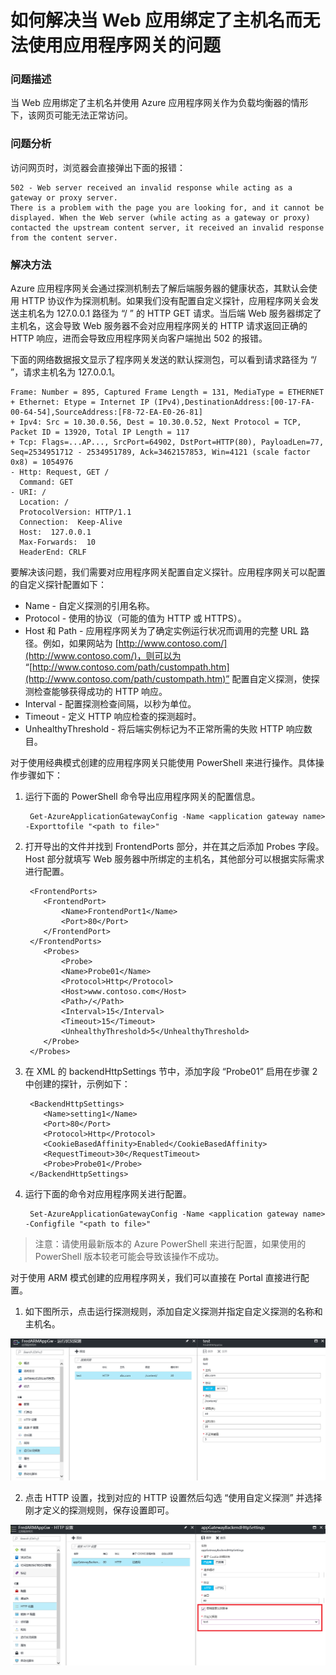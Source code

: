 <properties
	pageTitle="如何解决当 Web 应用绑定了主机名而无法使用应用程序网关的问题"
	description="如何解决当 Web 应用绑定了主机名而无法使用应用程序网关的问题。"
	services="application-gateway"
	documentationCenter=""
	authors=""
	manager=""
	editor=""
	tags=""/>

<tags
	ms.service="application-gateway-aog"
	ms.date="12/05/2016"
	wacn.date="12/05/2016"/>
# 如何解决当 Web 应用绑定了主机名而无法使用应用程序网关的问题 #

### 问题描述 ###

当 Web 应用绑定了主机名并使用 Azure 应用程序网关作为负载均衡器的情形下，该网页可能无法正常访问。

### 问题分析 ###

访问网页时，浏览器会直接弹出下面的报错：

    502 - Web server received an invalid response while acting as a gateway or proxy server.
    There is a problem with the page you are looking for, and it cannot be displayed. When the Web server (while acting as a gateway or proxy) contacted the upstream content server, it received an invalid response from the content server.

### 解决方法 ###

Azure 应用程序网关会通过探测机制去了解后端服务器的健康状态，其默认会使用 HTTP 协议作为探测机制。如果我们没有配置自定义探针，应用程序网关会发送主机名为 127.0.0.1 路径为 “/ ” 的 HTTP GET 请求。当后端 Web 服务器绑定了主机名，这会导致 Web 服务器不会对应用程序网关的 HTTP 请求返回正确的 HTTP 响应，进而会导致应用程序网关向客户端抛出 502 的报错。

下面的网络数据报文显示了程序网关发送的默认探测包，可以看到请求路径为 “/ ”，请求主机名为 127.0.0.1。

    Frame: Number = 895, Captured Frame Length = 131, MediaType = ETHERNET
    + Ethernet: Etype = Internet IP (IPv4),DestinationAddress:[00-17-FA-00-64-54],SourceAddress:[F8-72-EA-E0-26-81]
    + Ipv4: Src = 10.30.0.56, Dest = 10.30.0.52, Next Protocol = TCP, Packet ID = 13920, Total IP Length = 117
    + Tcp: Flags=...AP..., SrcPort=64902, DstPort=HTTP(80), PayloadLen=77, Seq=2534951712 - 2534951789, Ack=3462157853, Win=4121 (scale factor 0x8) = 1054976
    - Http: Request, GET / 
      Command: GET
    - URI: /
      Location: / 
      ProtocolVersion: HTTP/1.1
      Connection:  Keep-Alive
      Host:  127.0.0.1
      Max-Forwards:  10
      HeaderEnd: CRLF

要解决该问题，我们需要对应用程序网关配置自定义探针。应用程序网关可以配置的自定义探针配置如下：

- Name - 自定义探测的引用名称。
- Protocol - 使用的协议（可能的值为 HTTP 或 HTTPS）。
- Host 和 Path - 应用程序网关为了确定实例运行状况而调用的完整 URL 路径。例如，如果网站为 [http://www.contoso.com/](http://www.contoso.com/)，则可以为 “[http://www.contoso.com/path/custompath.htm](http://www.contoso.com/path/custompath.htm)” 配置自定义探测，使探测检查能够获得成功的 HTTP 响应。
- Interval - 配置探测检查间隔，以秒为单位。
- Timeout - 定义 HTTP 响应检查的探测超时。
- UnhealthyThreshold - 将后端实例标记为不正常所需的失败 HTTP 响应数目。

对于使用经典模式创建的应用程序网关只能使用 PowerShell 来进行操作。具体操作步骤如下：

1. 运行下面的 PowerShell 命令导出应用程序网关的配置信息。

		Get-AzureApplicationGatewayConfig -Name <application gateway name> -Exporttofile "<path to file>"

2. 打开导出的文件并找到 FrontendPorts 部分，并在其之后添加 Probes 字段。Host 部分就填写 Web 服务器中所绑定的主机名，其他部分可以根据实际需求进行配置。

		<FrontendPorts>
		   <FrontendPort>
		       <Name>FrontendPort1</Name>
		       <Port>80</Port>
		   </FrontendPort>
		</FrontendPorts>
		   <Probes>
		       <Probe>
		       <Name>Probe01</Name>
		       <Protocol>Http</Protocol>
		       <Host>www.contoso.com</Host>
		       <Path>/</Path>
		       <Interval>15</Interval>
		       <Timeout>15</Timeout>
		       <UnhealthyThreshold>5</UnhealthyThreshold>
		   </Probe>
		</Probes>

3. 在 XML 的 backendHttpSettings 节中，添加字段 “<Probe>Probe01</Probe>” 启用在步骤 2 中创建的探针，示例如下：

		<BackendHttpSettings>
		   <Name>setting1</Name>
		   <Port>80</Port>
		   <Protocol>Http</Protocol>
		   <CookieBasedAffinity>Enabled</CookieBasedAffinity>
		   <RequestTimeout>30</RequestTimeout>
		   <Probe>Probe01</Probe>
		</BackendHttpSettings>

4. 运行下面的命令对应用程序网关进行配置。

		Set-AzureApplicationGatewayConfig -Name <application gateway name> -Configfile "<path to file>"

>注意：请使用最新版本的 Azure PowerShell 来进行配置，如果使用的 PowerShell 版本较老可能会导致该操作不成功。

对于使用 ARM 模式创建的应用程序网关，我们可以直接在 Portal 直接进行配置。

1. 如下图所示，点击运行探测规则，添加自定义探测并指定自定义探测的名称和主机名。

![Portal-ARMAppGw](./media/aog-web-apps-bind-host-name-gateway-unusable/status-detection.png)

2. 点击 HTTP 设置，找到对应的 HTTP 设置然后勾选 “使用自定义探测” 并选择刚才定义的探测规则，保存设置即可。
 
![Portal-ARMAppGw](./media/aog-web-apps-bind-host-name-gateway-unusable/HTTP-setting.png)
